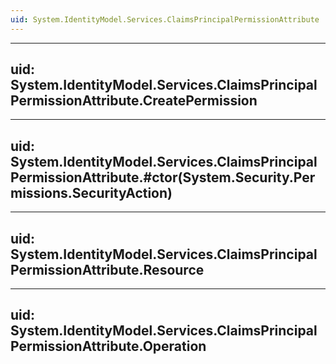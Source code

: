 ```yaml
---
uid: System.IdentityModel.Services.ClaimsPrincipalPermissionAttribute
---
```


---
uid: System.IdentityModel.Services.ClaimsPrincipalPermissionAttribute.CreatePermission
---

---
uid: System.IdentityModel.Services.ClaimsPrincipalPermissionAttribute.#ctor(System.Security.Permissions.SecurityAction)
---

---
uid: System.IdentityModel.Services.ClaimsPrincipalPermissionAttribute.Resource
---

---
uid: System.IdentityModel.Services.ClaimsPrincipalPermissionAttribute.Operation
---

